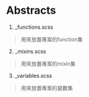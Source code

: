 # Abstracts

1. _functions.scss 
> 用來放置專案的function集
2. _mixins.scss    
> 用來放置專案的mixin集
3. _variables.scss 
> 用來放置專案的變數集
